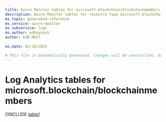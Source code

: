 ```yaml
---
title: Azure Monitor tables for microsoft.blockchain/blockchainmembers
description: Azure Monitor tables for resource type microsoft.blockchain/blockchainmembers
ms.topic: generated-reference
ms.service: azure-monitor
ms.subservice: logs
ms.author: edbaynash
author: EdB-MSFT
   
ms.date: 02/18/2025

# This file is automatically generated. Changes will be overwritten. Do not change this file directly.
---
```


# Log Analytics tables for microsoft.blockchain/blockchainmembers  

[!INCLUDE [table](~/reusable-content/ce-skilling/azure/includes/azure-monitor/reference/tables/microsoft-blockchain_blockchainmembers-include.md)]

